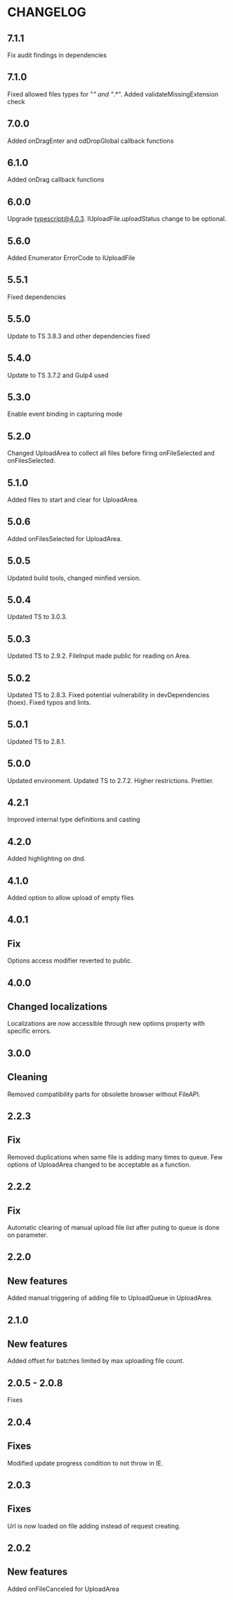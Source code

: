 # CHANGELOG

## 7.1.1

Fix audit findings in dependencies

## 7.1.0

Fixed allowed files types for "_" and "_.\*".
Added validateMissingExtension check

## 7.0.0

Added onDragEnter and odDropGlobal callback functions

## 6.1.0

Added onDrag callback functions

## 6.0.0

Upgrade typescript@4.0.3.
IUploadFile.uploadStatus change to be optional.

## 5.6.0

Added Enumerator ErrorCode to IUploadFile

## 5.5.1

Fixed dependencies

## 5.5.0

Update to TS 3.8.3 and other dependencies fixed

## 5.4.0

Update to TS 3.7.2 and Gulp4 used

## 5.3.0

Enable event binding in capturing mode

## 5.2.0

Changed UploadArea to collect all files before firing onFileSelected and onFilesSelected.

## 5.1.0

Added files to start and clear for UploadArea.

## 5.0.6

Added onFilesSelected for UploadArea.

## 5.0.5

Updated build tools, changed minfied version.

## 5.0.4

Updated TS to 3.0.3.

## 5.0.3

Updated TS to 2.9.2.
FileInput made public for reading on Area.

## 5.0.2

Updated TS to 2.8.3.
Fixed potential vulnerability in devDependencies (hoex).
Fixed typos and lints.

## 5.0.1

Updated TS to 2.8.1.

## 5.0.0

Updated environment.
Updated TS to 2.7.2.
Higher restrictions.
Prettier.

## 4.2.1

Improved internal type definitions and casting

## 4.2.0

Added highlighting on dnd.

## 4.1.0

Added option to allow upload of empty files

## 4.0.1

## Fix

Options access modifier reverted to public.

## 4.0.0

## Changed localizations

Localizations are now accessible through new options property with specific errors.

## 3.0.0

## Cleaning

Removed compatibility parts for obsolette browser without FileAPI.

## 2.2.3

## Fix

Removed duplications when same file is adding many times to queue.
Few options of UploadArea changed to be acceptable as a function.

## 2.2.2

## Fix

Automatic clearing of manual upload file list after puting to queue is done on parameter.

## 2.2.0

## New features

Added manual triggering of adding file to UploadQueue in UploadArea.

## 2.1.0

## New features

Added offset for batches limited by max uploading file count.

## 2.0.5 - 2.0.8

Fixes

## 2.0.4

## Fixes

Modified update progress condition to not throw in IE.

## 2.0.3

## Fixes

Url is now loaded on file adding instead of request creating.

## 2.0.2

## New features

Added onFileCanceled for UploadArea
